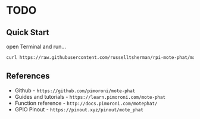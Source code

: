 # TODO

## Quick Start

open Terminal and run...

```sh
curl https://raw.githubusercontent.com/russelltsherman/rpi-mote-phat/master/bin/bootstrap | bash
```

## References

- Github - `https://github.com/pimoroni/mote-phat`
- Guides and tutorials - `https://learn.pimoroni.com/mote-phat`
- Function reference - `http://docs.pimoroni.com/motephat/`
- GPIO Pinout - `https://pinout.xyz/pinout/mote_phat`
